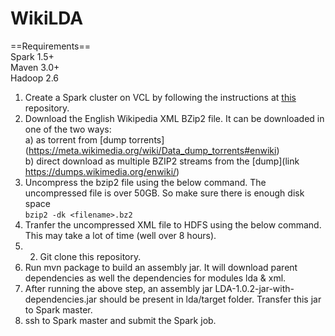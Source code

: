 # WikiLDA

==Requirements==  
Spark 1.5+  
Maven 3.0+  
Hadoop 2.6  


1. Create a Spark cluster on VCL by following the instructions at [this](https://github.com/amritbhanu/Spark_VCL) repository.
2. Download the English Wikipedia XML BZip2 file. It can be downloaded in one of the two ways:  
  a) as torrent from [dump torrents] (https://meta.wikimedia.org/wiki/Data_dump_torrents#enwiki)  
  b) direct download as multiple BZIP2 streams from the [dump](link https://dumps.wikimedia.org/enwiki/)
3. Uncompress the bzip2 file using the below command. The uncompressed file is over 50GB. So make sure there is enough disk space  
```bzip2 -dk <filename>.bz2```
4. Tranfer the uncompressed XML file to HDFS using the below command. This may take a lot of time (well over 8 hours).
5. 2. Git clone this repository.
6. Run mvn package to build an assembly jar. It will download parent dependencies as well the dependencies for modules lda & xml.
7. After running the above step, an assembly jar LDA-1.0.2-jar-with-dependencies.jar should be present in lda/target folder. Transfer this jar to Spark master.
8. ssh to Spark master and submit the Spark job.

